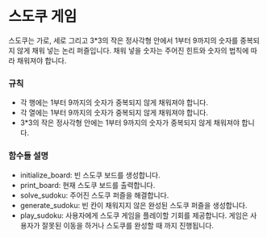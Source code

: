 # 스도쿠 게임

스도쿠는 가로, 세로 그리고 3*3의 작은 정사각형 안에서 1부터 9까지의 숫자를 중복되지 않게 채워 넣는 논리 퍼즐입니다. 
채워 넣을 숫자는 주어진 힌트와 숫자의 법칙에 따라 채워져야 합니다.

### 규칙
* 각 행에는 1부터 9까지의 숫자가 중복되지 않게 채워져야 합니다.
* 각 열에는 1부터 9까지의 숫자가 중복되지 않게 채워져야 합니다.
* 3*3의 작은 정사각형 안에는 1부터 9까지의 숫자가 중복되지 않게 채워져야 합니다.

### 함수들 설명
* initialize_board: 빈 스도쿠 보드를 생성합니다.
* print_board: 현재 스도쿠 보드를 출력합니다.
* solve_sudoku: 주어진 스도쿠 퍼즐을 해결합니다.
* generate_sudoku: 빈 칸이 채워지지 않은 완성된 스도쿠 퍼즐을 생성합니다.
* play_sudoku: 사용자에게 스도쿠 게임을 플레이할 기회를 제공합니다. 게임은 사용자가 잘못된 이동을 하거나 스도쿠를 완성할 때 까지 진행됩니다.
